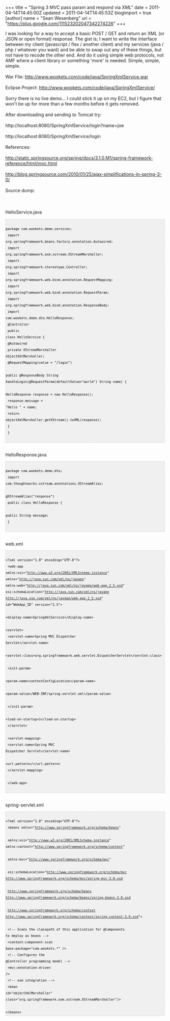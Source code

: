 +++
title = "Spring 3 MVC pass param and respond via XML"
date = 2011-04-14T14:45:00Z
updated = 2011-04-14T14:45:53Z
blogimport = true 
[author]
	name = "Sean Wesenberg"
	uri = "https://plus.google.com/111523202047342274226"
+++

I was looking for a way to accept a basic POST / GET and return an XML (or JSON or open format) response. The gist is; I want to write the interface between my client (javascript / flex / another client) and my services (java / php / whatever you want) and be able to swap out any of these things, but not have to recode the other end. And do it using simple web protocols, not AMF where a client library or something 'more' is needed. Simple, simple, simple.<br /><br />War File:&nbsp;http://www.wookets.com/code/java/SpringXmlService.war<br /><br />Eclipse Project:&nbsp;<a href="http://www.wookets.com/code/java/SpringXmlService/">http://www.wookets.com/code/java/SpringXmlService/</a><br /><br />Sorry there is no live demo... I could stick it up on my EC2, but I figure that won't be up for more than a few months before it gets removed.<br /><br />After downloading and sending to Tomcat try:<br /><br />http://localhost:8080/SpringXmlService/login?name=joe<br /><br />http://localhost:8080/SpringXmlService/login<br /><br />References:<br /><br /><a href="http://static.springsource.org/spring/docs/3.1.0.M1/spring-framework-reference/html/mvc.html">http://static.springsource.org/spring/docs/3.1.0.M1/spring-framework-reference/html/mvc.html</a><br /><br /><a href="http://blog.springsource.com/2010/01/25/ajax-simplifications-in-spring-3-0/">http://blog.springsource.com/2010/01/25/ajax-simplifications-in-spring-3-0/</a><br /><br />Source dump:<br /><br /><br /><br />HelloService.java<br /><pre  style="font-family:arial;font-size:12px;border:1px dashed #CCCCCC;width:99%;height:auto;overflow:auto;background:#f0f0f0;;background-image:URL(http://2.bp.blogspot.com/_z5ltvMQPaa8/SjJXr_U2YBI/AAAAAAAAAAM/46OqEP32CJ8/s320/codebg.gif);padding:0px;color:#000000;text-align:left;line-height:20px;"><code style="color:#000000;word-wrap:normal;"> package com.wookets.demo.services;  <br /> import org.springframework.beans.factory.annotation.Autowired;  <br /> import org.springframework.oxm.xstream.XStreamMarshaller;  <br /> import org.springframework.stereotype.Controller;  <br /> import org.springframework.web.bind.annotation.RequestMapping;  <br /> import org.springframework.web.bind.annotation.RequestParam;  <br /> import org.springframework.web.bind.annotation.ResponseBody;  <br /> import com.wookets.demo.dto.HelloResponse;  <br /> @Controller  <br /> public class HelloService {  <br />  @Autowired  <br />  private XStreamMarshaller objectXmlMarshaller;  <br />  @RequestMapping(value = "/login")  <br />  public @ResponseBody String handleLogin(@RequestParam(defaultValue="world") String name) {  <br />   HelloResponse response = new HelloResponse();  <br />   response.message = "Hello " + name;  <br />   return objectXmlMarshaller.getXStream().toXML(response);  <br />  }  <br /> }  <br /></code></pre><br />HelloResponse.java<br /><pre  style="font-family:arial;font-size:12px;border:1px dashed #CCCCCC;width:99%;height:auto;overflow:auto;background:#f0f0f0;;background-image:URL(http://2.bp.blogspot.com/_z5ltvMQPaa8/SjJXr_U2YBI/AAAAAAAAAAM/46OqEP32CJ8/s320/codebg.gif);padding:0px;color:#000000;text-align:left;line-height:20px;"><code style="color:#000000;word-wrap:normal;"> package com.wookets.demo.dto;  <br /> import com.thoughtworks.xstream.annotations.XStreamAlias;  <br /> @XStreamAlias("response")  <br /> public class HelloResponse {  <br />  public String message;  <br /> }  <br /></code></pre><br />web.xml<br /><pre  style="font-family:arial;font-size:12px;border:1px dashed #CCCCCC;width:99%;height:auto;overflow:auto;background:#f0f0f0;;background-image:URL(http://2.bp.blogspot.com/_z5ltvMQPaa8/SjJXr_U2YBI/AAAAAAAAAAM/46OqEP32CJ8/s320/codebg.gif);padding:0px;color:#000000;text-align:left;line-height:20px;"><code style="color:#000000;word-wrap:normal;"> &lt;?xml version="1.0" encoding="UTF-8"?&gt;  <br /> &lt;web-app xmlns:xsi="http://www.w3.org/2001/XMLSchema-instance" xmlns="http://java.sun.com/xml/ns/javaee" xmlns:web="http://java.sun.com/xml/ns/javaee/web-app_2_5.xsd" xsi:schemaLocation="http://java.sun.com/xml/ns/javaee http://java.sun.com/xml/ns/javaee/web-app_2_5.xsd" id="WebApp_ID" version="2.5"&gt;  <br />  &lt;display-name&gt;SpringXmlService&lt;/display-name&gt;  <br />  &lt;servlet&gt;  <br />   &lt;servlet-name&gt;Spring MVC Dispatcher Servlet&lt;/servlet-name&gt;  <br />   &lt;servlet-class&gt;org.springframework.web.servlet.DispatcherServlet&lt;/servlet-class&gt;  <br />   &lt;init-param&gt;  <br />    &lt;param-name&gt;contextConfigLocation&lt;/param-name&gt;  <br />    &lt;param-value&gt;/WEB-INF/spring-servlet.xml&lt;/param-value&gt;  <br />   &lt;/init-param&gt;  <br />   &lt;load-on-startup&gt;1&lt;/load-on-startup&gt;  <br />  &lt;/servlet&gt;  <br />  &lt;servlet-mapping&gt;  <br />   &lt;servlet-name&gt;Spring MVC Dispatcher Servlet&lt;/servlet-name&gt;  <br />   &lt;url-pattern&gt;/&lt;/url-pattern&gt;  <br />  &lt;/servlet-mapping&gt;  <br /> &lt;/web-app&gt;  <br /></code></pre><br />spring-servlet.xml<br /><pre  style="font-family:arial;font-size:12px;border:1px dashed #CCCCCC;width:99%;height:auto;overflow:auto;background:#f0f0f0;;background-image:URL(http://2.bp.blogspot.com/_z5ltvMQPaa8/SjJXr_U2YBI/AAAAAAAAAAM/46OqEP32CJ8/s320/codebg.gif);padding:0px;color:#000000;text-align:left;line-height:20px;"><code style="color:#000000;word-wrap:normal;"> &lt;?xml version="1.0" encoding="UTF-8"?&gt;  <br /> &lt;beans xmlns="http://www.springframework.org/schema/beans"  <br />  xmlns:xsi="http://www.w3.org/2001/XMLSchema-instance" xmlns:context="http://www.springframework.org/schema/context"  <br />  xmlns:mvc="http://www.springframework.org/schema/mvc"  <br />  xsi:schemaLocation="http://www.springframework.org/schema/mvc http://www.springframework.org/schema/mvc/spring-mvc-3.0.xsd  <br />           http://www.springframework.org/schema/beans http://www.springframework.org/schema/beans/spring-beans-3.0.xsd  <br />           http://www.springframework.org/schema/context http://www.springframework.org/schema/context/spring-context-3.0.xsd"&gt;  <br />  &lt;!-- Scans the classpath of this application for @Components to deploy as beans --&gt;  <br />  &lt;context:component-scan base-package="com.wookets.*" /&gt;  <br />  &lt;!-- Configures the @Controller programming model --&gt;  <br />  &lt;mvc:annotation-driven /&gt;  <br />  &lt;!-- oxm integration --&gt;  <br />  &lt;bean id="objectXmlMarshaller" class="org.springframework.oxm.xstream.XStreamMarshaller"/&gt;  <br /> &lt;/beans&gt;  <br /></code></pre>
